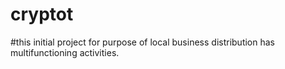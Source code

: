 # cryptot
#this initial project for purpose of local business distribution has multifunctioning activities.